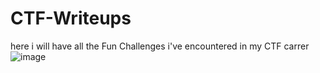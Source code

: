 # CTF-Writeups
here i will have all the Fun Challenges i've encountered in my CTF carrer
![image](https://github.com/CMDJO-QAIS/CTF-Writeups/assets/160439920/88ed6565-1498-4ccf-ab30-ad893a0b0e5f)

